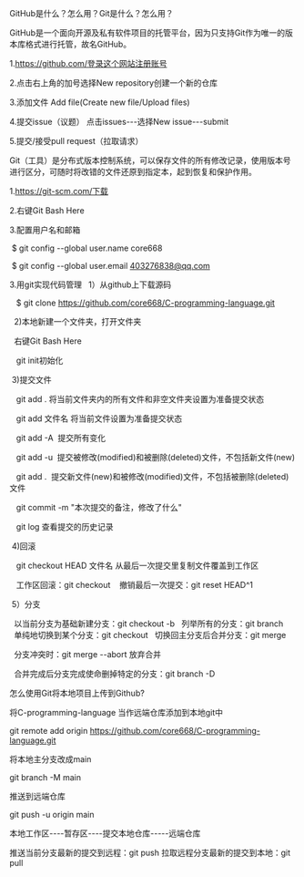 GitHub是什么？怎么用？Git是什么？怎么用？


GitHub是一个面向开源及私有软件项目的托管平台，因为只支持Git作为唯一的版本库格式进行托管，故名GitHub。

1.https://github.com/登录这个网站注册账号

2.点击右上角的加号选择New repository创建一个新的仓库

3.添加文件 Add file(Create new file/Upload files)

4.提交issue（议题） 点击issues---选择New issue---submit

5.提交/接受pull request（拉取请求）

Git（工具）是分布式版本控制系统，可以保存文件的所有修改记录，使用版本号进行区分，可随时将改错的文件还原到指定本，起到恢复和保护作用。

1.https://git-scm.com/下载

2.右键Git Bash Here

3.配置用户名和邮箱

 $ git config --global user.name core668

 $ git config --global user.email 403276838@qq.com

3.用git实现代码管理
  1）从github上下载源码

   $ git clone https://github.com/core668/C-programming-language.git

  2)本地新建一个文件夹，打开文件夹

  右键Git Bash Here

   git init初始化

 3)提交文件

   git add . 将当前文件夹内的所有文件和非空文件夹设置为准备提交状态

   git add 文件名 将当前文件设置为准备提交状态

   git add -A  提交所有变化

   git add -u  提交被修改(modified)和被删除(deleted)文件，不包括新文件(new)

   git add .  提交新文件(new)和被修改(modified)文件，不包括被删除(deleted)文件

   git commit -m "本次提交的备注，修改了什么"

   git log 查看提交的历史记录

 4)回滚

   git checkout HEAD 文件名 从最后一次提交里复制文件覆盖到工作区

   工作区回滚：git checkout <filename>
   撤销最后一次提交：git reset HEAD^1

 5）分支

  以当前分支为基础新建分支：git checkout -b <branchname>
  列举所有的分支：git branch
  单纯地切换到某个分支：git checkout <branchname>
  切换回主分支后合并分支：git merge <branchname>

  分支冲突时：git merge --abort 放弃合并

  合并完成后分支完成使命删掉特定的分支：git branch -D <branchname>          

怎么使用Git将本地项目上传到Github?

将C-programming-language 当作远端仓库添加到本地git中

git remote add origin https://github.com/core668/C-programming-language.git

将本地主分支改成main

git branch -M main

推送到远端仓库

git push -u origin main

本地工作区----暂存区----提交本地仓库-----远端仓库

推送当前分支最新的提交到远程：git push
拉取远程分支最新的提交到本地：git pull


